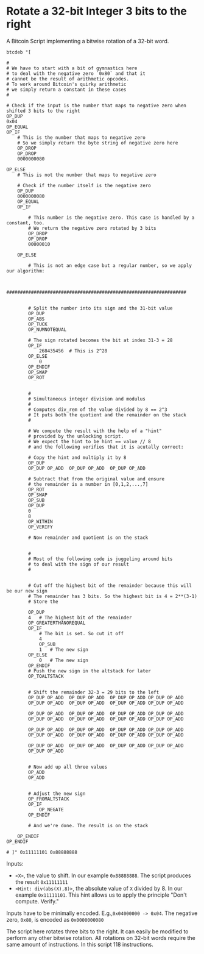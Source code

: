 # Rotate a 32-bit Integer 3 bits to the right

A Bitcoin Script implementing a bitwise rotation of a 32-bit word.

```
btcdeb "[
	
# 
# We have to start with a bit of gymnastics here
# to deal with the negative zero `0x80` and that it 
# cannot be the result of arithmetic opcodes.
# To work around Bitcoin's quirky arithmetic
# we simply return a constant in these cases
#

# Check if the input is the number that maps to negative zero when shifted 3 bits to the right
OP_DUP
0x04
OP_EQUAL
OP_IF
	# This is the number that maps to negative zero	
	# So we simply return the byte string of negative zero here
	OP_DROP
	OP_DROP
	0000000080

OP_ELSE
	# This is not the number that maps to negative zero

	# Check if the number itself is the negative zero
	OP_DUP
	0000000080
	OP_EQUAL
	OP_IF
		
		# This number is the negative zero. This case is handled by a constant, too.
		# We return the negative zero rotated by 3 bits
		OP_DROP
		OP_DROP
		00000010

	OP_ELSE

		# This is not an edge case but a regular number, so we apply our algorithm:

		
		##################################################################


		# Split the number into its sign and the 31-bit value
		OP_DUP
		OP_ABS
		OP_TUCK
		OP_NUMNOTEQUAL

		# The sign rotated becomes the bit at index 31-3 = 28
		OP_IF
			268435456  # This is 2^28
		OP_ELSE
			0
		OP_ENDIF
		OP_SWAP
		OP_ROT

		
		#
		# Simultaneous integer division and modulus
		#
		# Computes div_rem of the value divided by 8 == 2^3
		# It puts both the quotient and the remainder on the stack
		#

		# We compute the result with the help of a "hint" 
		# provided by the unlocking script.
		# We expect the hint to be hint == value // 8
		# and the following verifies that it is acutally correct:

		# Copy the hint and multiply it by 8
		OP_DUP
		OP_DUP OP_ADD  OP_DUP OP_ADD  OP_DUP OP_ADD

		# Subtract that from the original value and ensure
		# the remainder is a number in [0,1,2,...,7]
		OP_ROT
		OP_SWAP
		OP_SUB
		OP_DUP
		0
		8
		OP_WITHIN
		OP_VERIFY

		# Now remainder and quotient is on the stack


		#
		# Most of the following code is juggeling around bits
		# to deal with the sign of our result
		#

		
		# Cut off the highest bit of the remainder because this will be our new sign 
		# The remainder has 3 bits. So the highest bit is 4 = 2**(3-1)
		# Store the 

		OP_DUP
		4   # The highest bit of the remainder
		OP_GREATERTHANOREQUAL
		OP_IF
			# The bit is set. So cut it off
			4
			OP_SUB
			1 	# The new sign
		OP_ELSE
			0 	# The new sign
		OP_ENDIF
		# Push the new sign in the altstack for later
		OP_TOALTSTACK


		# Shift the remainder 32-3 = 29 bits to the left
		OP_DUP OP_ADD  OP_DUP OP_ADD  OP_DUP OP_ADD OP_DUP OP_ADD
		OP_DUP OP_ADD  OP_DUP OP_ADD  OP_DUP OP_ADD OP_DUP OP_ADD

		OP_DUP OP_ADD  OP_DUP OP_ADD  OP_DUP OP_ADD OP_DUP OP_ADD
		OP_DUP OP_ADD  OP_DUP OP_ADD  OP_DUP OP_ADD OP_DUP OP_ADD

		OP_DUP OP_ADD  OP_DUP OP_ADD  OP_DUP OP_ADD OP_DUP OP_ADD
		OP_DUP OP_ADD  OP_DUP OP_ADD  OP_DUP OP_ADD OP_DUP OP_ADD

		OP_DUP OP_ADD  OP_DUP OP_ADD  OP_DUP OP_ADD OP_DUP OP_ADD
		OP_DUP OP_ADD

		
		# Now add up all three values
		OP_ADD 
		OP_ADD


		# Adjust the new sign
		OP_FROMALTSTACK
		OP_IF
			OP_NEGATE
		OP_ENDIF

		# And we're done. The result is on the stack

	OP_ENDIF
OP_ENDIF

# ]" 0x11111101 0x88888888

```

Inputs: 
- `<X>`, the value to shift. In our example `0x88888888`. The script produces the result `0x11111111`
- `<Hint: div(abs(X),8)>`, the absolute value of `X` divided by 8. In our example `0x11111101`. This hint allows us to apply the principle "Don't compute. Verify."

Inputs have to be minimally encoded. E.g.,`0x04000000 -> 0x04`.
The negative zero, `0x80`, is encoded as `0x0000000080`

The script here rotates three bits to the right. It can easily be modified to perform any other bitwise rotation. All rotations on 32-bit words require the same amount of instructions. In this script 118 instructions.
